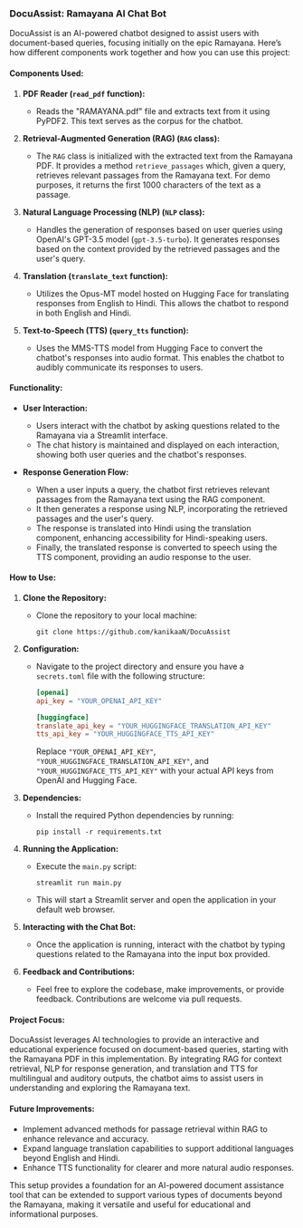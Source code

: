 ### DocuAssist: Ramayana AI Chat Bot

DocuAssist is an AI-powered chatbot designed to assist users with document-based queries, focusing initially on the epic Ramayana. Here’s how different components work together and how you can use this project:

#### Components Used:

1. **PDF Reader (`read_pdf` function):**
   - Reads the "RAMAYANA.pdf" file and extracts text from it using PyPDF2. This text serves as the corpus for the chatbot.

2. **Retrieval-Augmented Generation (RAG) (`RAG` class):**
   - The `RAG` class is initialized with the extracted text from the Ramayana PDF. It provides a method `retrieve_passages` which, given a query, retrieves relevant passages from the Ramayana text. For demo purposes, it returns the first 1000 characters of the text as a passage.

3. **Natural Language Processing (NLP) (`NLP` class):**
   - Handles the generation of responses based on user queries using OpenAI's GPT-3.5 model (`gpt-3.5-turbo`). It generates responses based on the context provided by the retrieved passages and the user's query.

4. **Translation (`translate_text` function):**
   - Utilizes the Opus-MT model hosted on Hugging Face for translating responses from English to Hindi. This allows the chatbot to respond in both English and Hindi.

5. **Text-to-Speech (TTS) (`query_tts` function):**
   - Uses the MMS-TTS model from Hugging Face to convert the chatbot's responses into audio format. This enables the chatbot to audibly communicate its responses to users.

#### Functionality:

- **User Interaction:**
  - Users interact with the chatbot by asking questions related to the Ramayana via a Streamlit interface.
  - The chat history is maintained and displayed on each interaction, showing both user queries and the chatbot's responses.

- **Response Generation Flow:**
  - When a user inputs a query, the chatbot first retrieves relevant passages from the Ramayana text using the RAG component.
  - It then generates a response using NLP, incorporating the retrieved passages and the user's query.
  - The response is translated into Hindi using the translation component, enhancing accessibility for Hindi-speaking users.
  - Finally, the translated response is converted to speech using the TTS component, providing an audio response to the user.

#### How to Use:

1. **Clone the Repository:**
   - Clone the repository to your local machine:
     ```
     git clone https://github.com/kanikaaN/DocuAssist
     ```
  
2. **Configuration:**
   - Navigate to the project directory and ensure you have a `secrets.toml` file with the following structure:
     ```toml
     [openai]
     api_key = "YOUR_OPENAI_API_KEY"
     
     [huggingface]
     translate_api_key = "YOUR_HUGGINGFACE_TRANSLATION_API_KEY"
     tts_api_key = "YOUR_HUGGINGFACE_TTS_API_KEY"
     ```
     Replace `"YOUR_OPENAI_API_KEY"`, `"YOUR_HUGGINGFACE_TRANSLATION_API_KEY"`, and `"YOUR_HUGGINGFACE_TTS_API_KEY"` with your actual API keys from OpenAI and Hugging Face.

3. **Dependencies:**
   - Install the required Python dependencies by running:
     ```
     pip install -r requirements.txt
     ```

4. **Running the Application:**
   - Execute the `main.py` script:
     ```
     streamlit run main.py
     ```
   - This will start a Streamlit server and open the application in your default web browser.

5. **Interacting with the Chat Bot:**
   - Once the application is running, interact with the chatbot by typing questions related to the Ramayana into the input box provided.

6. **Feedback and Contributions:**
   - Feel free to explore the codebase, make improvements, or provide feedback. Contributions are welcome via pull requests.

#### Project Focus:

DocuAssist leverages AI technologies to provide an interactive and educational experience focused on document-based queries, starting with the Ramayana PDF in this implementation. By integrating RAG for context retrieval, NLP for response generation, and translation and TTS for multilingual and auditory outputs, the chatbot aims to assist users in understanding and exploring the Ramayana text.

#### Future Improvements:

- Implement advanced methods for passage retrieval within RAG to enhance relevance and accuracy.
- Expand language translation capabilities to support additional languages beyond English and Hindi.
- Enhance TTS functionality for clearer and more natural audio responses.

This setup provides a foundation for an AI-powered document assistance tool that can be extended to support various types of documents beyond the Ramayana, making it versatile and useful for educational and informational purposes.
